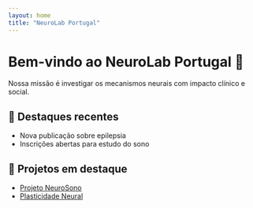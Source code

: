 ```yaml
---
layout: home
title: "NeuroLab Portugal"
---
```


# Bem-vindo ao NeuroLab Portugal 🧠

Nossa missão é investigar os mecanismos neurais com impacto clínico e social.

## 📰 Destaques recentes
- Nova publicação sobre epilepsia
- Inscrições abertas para estudo do sono

## 🔬 Projetos em destaque
- [Projeto NeuroSono](#)
- [Plasticidade Neural](#)
